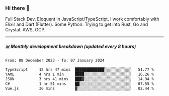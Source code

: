 ### Hi there 👋

Full Stack Dev. Eloquent in JavaScript/TypeScript. I work comfortably with Elixir and Dart (Flutter). Some Python. Trying to get into Rust, Go and Crystal. AWS, GCP.

***

##### 📊 Monthly development breakdown (updated every 8 hours)

<!--START_SECTION:waka-->

```txt
From: 08 December 2023 - To: 07 January 2024

TypeScript     12 hrs 47 mins  █████████████░░░░░░░░░░░░   51.77 %
YAML           4 hrs 1 min     ████░░░░░░░░░░░░░░░░░░░░░   16.26 %
JSON           3 hrs 41 mins   ███▓░░░░░░░░░░░░░░░░░░░░░   14.94 %
C#             1 hr 51 mins    ██░░░░░░░░░░░░░░░░░░░░░░░   07.55 %
Vue.js         36 mins         ▓░░░░░░░░░░░░░░░░░░░░░░░░   02.44 %
```

<!--END_SECTION:waka-->
